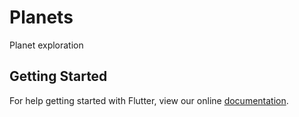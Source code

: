 # Planets

Planet exploration

## Getting Started

For help getting started with Flutter, view our online
[documentation](https://flutter.io/).
